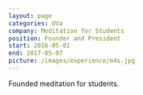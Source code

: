 ```yaml
---
layout: page
categories: UVa
company: Meditation for Students
position: Founder and President
start: 2016-05-01
end: 2017-05-07
picture: /images/experience/m4s.jpg
---
```


Founded meditation for students.

